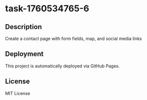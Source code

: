 # task-1760534765-6

## Description
Create a contact page with form fields, map, and social media links

## Deployment
This project is automatically deployed via GitHub Pages.

## License
MIT License
